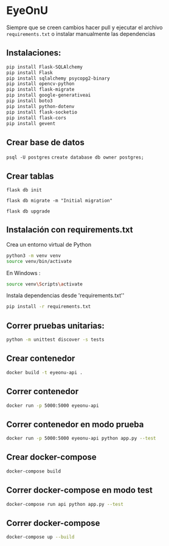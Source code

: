 # EyeOnU


Siempre que se creen cambios hacer pull y ejecutar el archivo `requirements.txt` o instalar manualmente las dependencias 

## Instalaciones:

```bash 
pip install Flask-SQLAlchemy
pip install Flask
pip install sqlalchemy psycopg2-binary
pip install opencv-python
pip install flask-migrate
pip install google-generativeai
pip install boto3
pip install python-dotenv
pip install flask-socketio
pip install flask-cors
pip install gevent
```

## Crear base de datos
`psql -U postgres`
`create database db owner postgres;`

## Crear tablas
```
flask db init
```
```
flask db migrate -m "Initial migration"
```
```
flask db upgrade
```
## Instalación con requirements.txt
Crea un entorno virtual de Python
```bash 
python3 -m venv venv
source venv/bin/activate
```
En Windows :
```bash 
source venv\Scripts\activate
```
Instala dependencias desde 'requirements.txt''
```bash
pip install -r requirements.txt
```

## Correr pruebas unitarias: 
```bash 
python -m unittest discover -s tests
```

## Crear contenedor
```bash
docker build -t eyeonu-api .
```

## Correr contenedor
```bash
docker run -p 5000:5000 eyeonu-api
```

## Correr contenedor en modo prueba
```bash
docker run -p 5000:5000 eyeonu-api python app.py --test
```
## Crear docker-compose
```bash
docker-compose build
```
## Correr docker-compose en modo test
```bash
docker-compose run api python app.py --test
```

## Correr docker-compose 
```bash
docker-compose up --build
```
